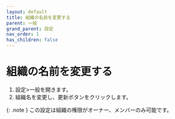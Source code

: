 ```yaml
---
layout: default
title: 組織の名前を変更する
parent: 一般
grand_parent: 設定
nav_order: 1
has_children: false
---
```


# 組織の名前を変更する

1. 設定>一般を開きます。
2. 組織名を変更し、更新ボタンをクリックします。

{: .note }
この設定は組織の権限がオーナー、メンバーのみ可能です。